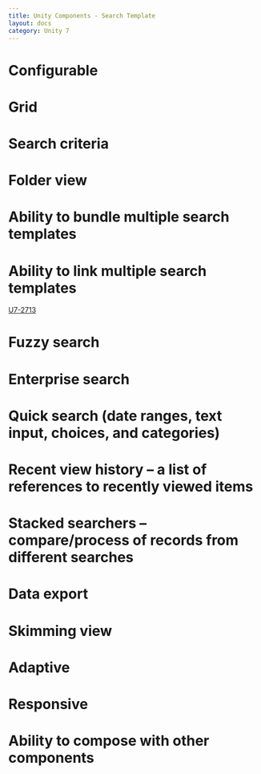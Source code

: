 ```yaml
---
title: Unity Components - Search Template
layout: docs
category: Unity 7
---
```

# Configurable 
# Grid 
# Search criteria 
# Folder view 
# Ability to bundle multiple search templates 
# Ability to link multiple search templates 
[U7-2713](https://jira.intellective.com/browse/U7-2713) 

# Fuzzy search 
# Enterprise search 
# Quick search (date ranges, text input, choices, and categories)
# Recent view history – a list of references to recently viewed items
# Stacked searchers – compare/process of records from different searches
# Data export 
# Skimming view
# Adaptive
# Responsive
# Ability to compose with other components

